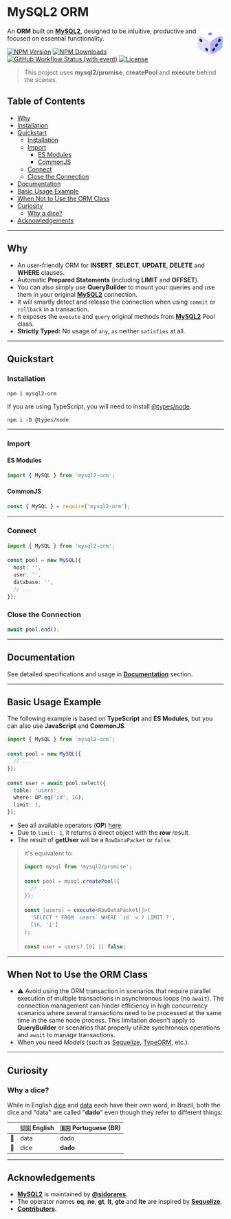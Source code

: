 [mysql2]: https://github.com/sidorares/node-mysql2
[npm-image]: https://img.shields.io/npm/v/mysql2-orm.svg
[npm-url]: https://npmjs.org/package/mysql2-orm
[downloads-image]: https://img.shields.io/npm/dt/mysql2-orm.svg
[downloads-url]: https://npmjs.org/package/mysql2-orm
[ci-url]: https://github.com/wellwelwel/mysql2-orm/actions/workflows/ci.yml?query=branch%3Amain
[ci-image]: https://img.shields.io/github/actions/workflow/status/wellwelwel/mysql2-orm/ci.yml?event=push&style=flat&label=ci&branch=main
[license-url]: https://github.com/wellwelwel/mysql2-orm/blob/main/License
[license-image]: https://img.shields.io/npm/l/mysql2-orm.svg?maxAge=2592000

# MySQL2 ORM

<img align="right" width="64" height="64" alt="Logo" src="website/static/img/favicon.svg">

An **ORM** built on [**MySQL2**][mysql2], designed to be intuitive, productive and focused on essential functionality.

[![NPM Version][npm-image]][npm-url]
[![NPM Downloads][downloads-image]][downloads-url]
[![GitHub Workflow Status (with event)][ci-image]][ci-url]
[![License][license-image]][license-url]

> This project uses **mysql2/promise**, **createPool** and **execute** behind the scenes.

## Table of Contents

- [Why](#why)
- [Installation](#installation)
- [Quickstart](#quickstart)
  - [Installation](#installation)
  - [Import](#import)
    - [ES Modules](#es-modules)
    - [CommonJS](#commonjs)
  - [Connect](#connect)
  - [Close the Connection](#close-the-connection)
- [Documentation](#documentation)
- [Basic Usage Example](#basic-usage-example)
- [When Not to Use the ORM Class](#when-not-to-use-the-orm-class)
- [Curiosity](#curiosity)
  - [Why a dice?](#why-a-dice)
- [Acknowledgements](#acknowledgements)

---

## Why

- An user-friendly ORM for **INSERT**, **SELECT**, **UPDATE**, **DELETE** and **WHERE** clauses.
- Automatic **Prepared Statements** (including **LIMIT** and **OFFSET**).
- You can also simply use **QueryBuilder** to mount your queries and use them in your original [**MySQL2**][mysql2] connection.
- It will smartly detect and release the connection when using `commit` or `rollback` in a transaction.
- It exposes the `execute` and `query` original methods from [**MySQL2**][mysql2] Pool class.
- **Strictly Typed:** No usage of `any`, `as` neither `satisfies` at all.

---

## Quickstart

### Installation

```shell
npm i mysql2-orm
```

If you are using TypeScript, you will need to install [@types/node](https://www.npmjs.com/package/@types/node).

```shell
npm i -D @types/node
```

---

### Import

#### ES Modules

```ts
import { MySQL } from 'mysql2-orm';
```

#### CommonJS

```ts
const { MySQL } = require('mysql2-orm');
```

---

### Connect

```ts
import { MySQL } from 'mysql2-orm';

const pool = new MySQL({
  host: '',
  user: '',
  database: '',
  // ...
});
```

### Close the Connection

```ts
await pool.end();
```

---

## Documentation

See detailed specifications and usage in [**Documentation**](https://wellwelwel.github.io/mysql2-orm/docs/category/documentation) section.

---

## Basic Usage Example

The following example is based on **TypeScript** and **ES Modules**, but you can also use **JavaScript** and **CommonJS**.

```ts
import { MySQL } from 'mysql2-orm';

const pool = new MySQL({
  // ...
});

const user = await pool.select({
  table: 'users',
  where: OP.eq('id', 16),
  limit: 1,
});
```

- See all available operators (**OP**) [here](https://wellwelwel.github.io/mysql2-orm/docs/category/operators).
- Due to `limit: 1`, it returns a direct object with the **row** result.
- The result of **getUser** will be a `RowDataPacket` or `false`.

> It's equivalent to:
>
> ```ts
> import mysql from 'mysql2/promise';
>
> const pool = mysql.createPool({
>   // ...
> });
>
> const [users] = execute<RowDataPacket[]>(
>   'SELECT * FROM `users` WHERE `id` = ? LIMIT ?',
>   [16, '1']
> );
>
> const user = users?.[0] || false;
> ```

---

## When Not to Use the ORM Class

- ⚠️ Avoid using the ORM transaction
  in scenarios that require parallel execution of multiple transactions in asynchronous
  loops (no `await`). The connection management can hinder efficiency in high concurrency
  scenarios where several transactions need to be processed at the same time in the
  same node process. This limitation doesn't apply to **QueryBuilder** or scenarios
  that properly utilize synchronous operations and `await` to manage transactions.
- When you need _Models_ (such as [Sequelize](https://sequelize.org), [TypeORM](https://typeorm.io), etc.).

---

## Curiosity

### Why a dice?

While in English <ins>dice</ins> and <ins>data</ins> each have their own word, in Brazil, both the dice and "data" are called "**dado**" even though they refer to different things:

|     | 🇺🇸 English | 🇧🇷 Portuguese (BR) |
| --- | ---------- | ------------------ |
| 💾  | data       | dado               |
| 🎲  | dice       | **dado**           |

---

## Acknowledgements

- [**MySQL2**][mysql2] is maintained by [**@sidorares**](https://github.com/sidorares).
- The operator names **eq**, **ne**, **gt**, **lt**, **gte** and **lte** are inspired by [**Sequelize**](https://sequelize.org/docs/v6/core-concepts/model-querying-basics/#operators).
- [**Contributors**](https://github.com/wellwelwel/mysql2-orm/graphs/contributors).
